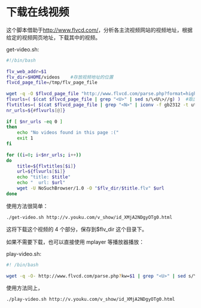 ---
---

# 下载在线视频

这个脚本借助于<http://www.flvcd.com/>，分析各主流视频网站的视频地址，根据给定的视频网页地址，下载其中的视频。

get-video.sh:

```sh
#!/bin/bash
 
flv_web_addr=$1
flv_dir=$HOME/videos    #存放视频地址的位置
flvcd_page_file=/tmp/flv_page_file
 
wget -q -O $flvcd_page_file "http://www.flvcd.com/parse.php?format=high&kw=$flv_web_addr"
flvurls=( $(cat $flvcd_page_file | grep "<U>" | sed s/\<U\>//g) )  #取出所有片段的视频地址
flvtitles=( $(cat $flvcd_page_file | grep "<N>" | iconv -f gb2312 -t utf8 | sed -n "s/\s\{1,\}/_/g;s/<N>//gp") )  #取出所有片段的标题，将空格替换为下划线
nr_urls=${#flvurls[@]}
 
if [ $nr_urls -eq 0 ]
then
    echo "No videos found in this page :("
    exit 1
fi
 
for ((i=0; i<$nr_urls; i++))
do
    title=${flvtitles[$i]}
    url=${flvurls[$i]}
    echo "title: $title"
    echo "  url: $url"
    wget -U NoSuchBrowser/1.0 -O "$flv_dir/$title.flv" $url
done
```

使用方法很简单：

    ./get-video.sh http://v.youku.com/v_show/id_XMjA2NDgyOTg0.html

这将下载这个视频的 4 个部分，保存到\$flv_dir 这个目录下。

如果不需要下载，也可以直接使用 mplayer 等播放器播放：

play-video.sh:

```sh
#! /bin/bash
 
wget -q -O- http://www.flvcd.com/parse.php?kw=$1 | grep "<U>" | sed s/\<U\>//g  | mplayer -playlist -
```

使用方法同上，

    ./play-video.sh http://v.youku.com/v_show/id_XMjA2NDgyOTg0.html
